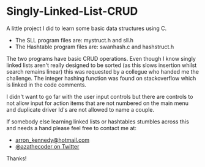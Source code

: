 # Singly-Linked-List-CRUD
A little project I did to learn some basic data structures using C.

- The SLL program files are: mystruct.h and sll.h
- The Hashtable program files are: swanhash.c and hashstruct.h

The two programs have basic CRUD operations. Even though I know singly linked lists aren't really designed to be sorted (as this slows insertion whilst search remains linear) this was requested by a collegue who handed me the challenge. The integer hashing function was found on stackoverflow which is linked in the code comments. 

I didn't want  to go far with the user input controls but there are controls to not allow input for action items that are not numbered on the main menu and duplicate driver Id's are not allowed to name a couple.

If somebody else learning linked lists or hashtables stumbles across this and needs a hand please feel free to contact me at:

- arron_kennedy@hotmail.com
- [@azathecoder on Twitter](https://twitter.com/azathecoder)

Thanks!
